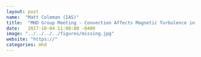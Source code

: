 ```yaml
---
layout: post
name:  "Matt Coleman (IAS)"
title:  "MHD Group Meeting - Convection Affects Magnetic Turbulence in White Dwarf Accretion Disks"
date:   2017-10-04 11:00:00 -0400
image: "../../../../figures/missing.jpg"
website: "https://"
categories: mhd
---
```


